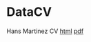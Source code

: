 # DataCV
Hans Martinez CV [html](https://raw.githack.com/hans-mtz/DataCV/master/cv.html) [pdf](https://github.com/hans-mtz/DataCV/blob/master/cv.pdf)
